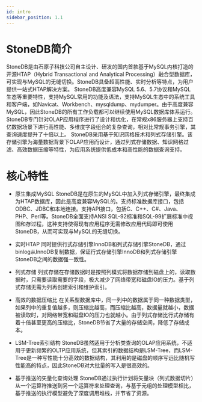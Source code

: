 ```yaml
---
id: intro
sidebar_position: 1.1
---
```


# StoneDB简介

StoneDB是由石原子科技公司自主设计、研发的国内首款基于MySQL内核打造的开源HTAP（Hybrid Transactional and Analytical Processing）融合型数据库，可实现与MySQL的无缝切换。StoneDB具备超高性能、实时分析等特点，为用户提供一站式HTAP解决方案。
StoneDB高度兼容MySQL 5.6、5.7协议和MySQL生态等重要特性，支持MySQL常用的功能及语法，支持MySQL生态中的系统工具和客户端，如Navicat、Workbench、mysqldump、mydumper。由于高度兼容MySQL，因此StoneDB的所有工作负载都可以继续使用MySQL数据库体系运行。
StoneDB专门针对OLAP应用程序进行了设计和优化，在常规x86服务器上支持百亿数据场景下进行高性能、多维度字段组合的复杂查询，相对比常规事务引擎，其查询速度提升了十倍以上。
StoneDB采用基于知识网格技术和列式存储引擎。该存储引擎为海量数据背景下OLAP应用而设计，通过列式存储数据、知识网格过滤、高效数据压缩等特性，为应用系统提供低成本和高性能的数据查询支持。

# 核心特性
- 原生集成MySQL
StoneDB是在原生的MySQL中加入列式存储引擎，最终集成为HTAP数据库，因此是高度兼容MySQL的。支持标准数据库接口，包括ODBC、JDBC和本地连接。支持API接口，包括C、C++、C#、Java、PHP、Perl等。StoneDB全面支持ANSI SQL-92标准和SQL-99扩展标准中视图和存过程，这种支持使得现有应用程序无需修改应用代码即可使用StoneDB，从而可实现与MySQL的无缝切换。

- 实时HTAP
同时提供行式存储引擎InnoDB和列式存储引擎StoneDB，通过binlog从InnoDB复制数据，保证行式存储引擎InnoDB和列式存储引擎StoneDB之间的数据强一致性。

- 列式存储
列式存储在存储数据时是按照列模式将数据存储到磁盘上的，读取数据时，只需要读取需要的字段，极大减少了网络带宽和磁盘IO的压力。基于列式存储无需为列再创建索引和维护索引。

- 高效的数据压缩比
在关系型数据库中，同一列中的数据属于同一种数据类型，如果列中的重复值越多，则压缩比越高，而压缩比越高，数据量就越小，数据被读取时，对网络带宽和磁盘IO的压力也就越小。由于列式存储比行式存储有着十倍甚至更高的压缩比，StoneDB节省了大量的存储空间，降低了存储成本。

- LSM-Tree索引结构
StoneDB虽然适用于分析类查询的OLAP应用系统，不适用于更新频繁的OLTP应用系统，但其索引的数据结构是LSM-Tree，而LSM-Tree是一种写性能十分高效的数据结构，其利用的是磁盘的顺序写远比随机写性能高的特点，因此StoneDB对大批量的写入是很高效的。

- 基于推送的矢量化查询处理
StoneDB通过执行计划将矢量块（列式数据切片）从一个运算符推送到另一个运算符来处理查询，与基于元组的处理模型相比，基于推送的执行模型避免了深度调用堆栈，并节省了资源。